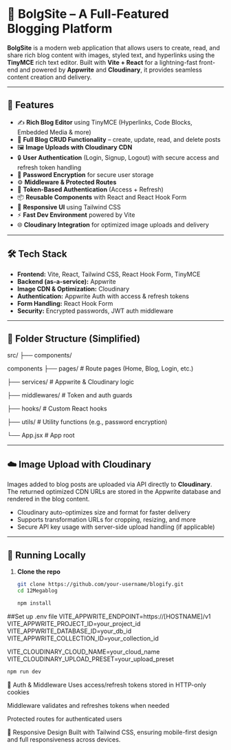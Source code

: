 # 📝 BolgSite – A Full-Featured Blogging Platform

**BolgSite** is a modern web application that allows users to create, read, and share rich blog content with images, styled text, and hyperlinks using the **TinyMCE** rich text editor. 
Built with **Vite + React** for a lightning-fast front-end and powered by **Appwrite** and **Cloudinary**, it provides seamless content creation and delivery.

---

## 🚀 Features

- ✍️ **Rich Blog Editor** using TinyMCE (Hyperlinks, Code Blocks, Embedded Media & more)
- 🧾 **Full Blog CRUD Functionality** – create, update, read, and delete posts
- 🖼️ **Image Uploads with Cloudinary CDN**
- 🔒 **User Authentication** (Login, Signup, Logout) with secure access and refresh token handling
- 🔐 **Password Encryption** for secure user storage
- ⚙️ **Middleware & Protected Routes**
- 🔁 **Token-Based Authentication** (Access + Refresh)
- 📦 **Reusable Components** with React and React Hook Form
- 🎨 **Responsive UI** using Tailwind CSS
- ⚡ **Fast Dev Environment** powered by Vite
- 🌐 **Cloudinary Integration** for optimized image uploads and delivery

---

## 🛠️ Tech Stack

- **Frontend:** Vite, React, Tailwind CSS, React Hook Form, TinyMCE
- **Backend (as-a-service):** Appwrite
- **Image CDN & Optimization:** Cloudinary
- **Authentication:** Appwrite Auth with access & refresh tokens
- **Form Handling:** React Hook Form
- **Security:** Encrypted passwords, JWT auth middleware

---

## 🧩 Folder Structure (Simplified)

src/ ├── components/

components ├── pages/ # Route pages (Home, Blog, Login, etc.) 

├── services/ # Appwrite & Cloudinary logic

├── middlewares/ # Token and auth guards 

├── hooks/ # Custom React hooks

├── utils/ # Utility functions (e.g., password encryption) 

└── App.jsx # App root


---

## ☁️ Image Upload with Cloudinary

Images added to blog posts are uploaded via API directly to **Cloudinary**. The returned optimized CDN URLs are stored in the Appwrite database and rendered in the blog content.

- Cloudinary auto-optimizes size and format for faster delivery
- Supports transformation URLs for cropping, resizing, and more
- Secure API key usage with server-side upload handling (if applicable)

---

## 🧪 Running Locally

1. **Clone the repo**

   ```bash
   git clone https://github.com/your-username/blogify.git
   cd 12Megablog
   
   npm install
   

  ##Set up .env file
   VITE_APPWRITE_ENDPOINT=https://[HOSTNAME]/v1
VITE_APPWRITE_PROJECT_ID=your_project_id
VITE_APPWRITE_DATABASE_ID=your_db_id
VITE_APPWRITE_COLLECTION_ID=your_collection_id

VITE_CLOUDINARY_CLOUD_NAME=your_cloud_name
VITE_CLOUDINARY_UPLOAD_PRESET=your_upload_preset

```bash
npm run dev
```

🔐 Auth & Middleware
Uses access/refresh tokens stored in HTTP-only cookies

Middleware validates and refreshes tokens when needed

Protected routes for authenticated users

📱 Responsive Design
Built with Tailwind CSS, ensuring mobile-first design and full responsiveness across devices.



